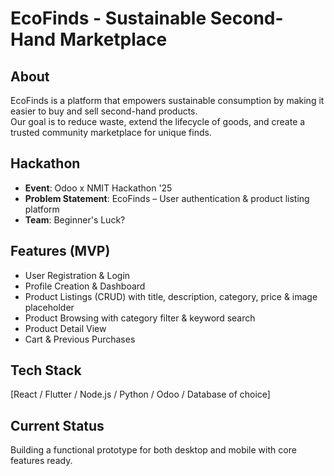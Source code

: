 # EcoFinds - Sustainable Second-Hand Marketplace

## About
EcoFinds is a platform that empowers sustainable consumption by making it easier to buy and sell second-hand products.  
Our goal is to reduce waste, extend the lifecycle of goods, and create a trusted community marketplace for unique finds.

## Hackathon
- **Event**: Odoo x NMIT Hackathon '25  
- **Problem Statement**: EcoFinds – User authentication & product listing platform  
- **Team**: Beginner's Luck?  

## Features (MVP)
- User Registration & Login  
- Profile Creation & Dashboard  
- Product Listings (CRUD) with title, description, category, price & image placeholder  
- Product Browsing with category filter & keyword search  
- Product Detail View  
- Cart & Previous Purchases  

## Tech Stack
[React / Flutter / Node.js / Python / Odoo / Database of choice]  

## Current Status
Building a functional prototype for both desktop and mobile with core features ready.  
